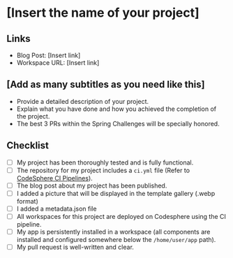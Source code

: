 # [Insert the name of your project]

## Links

- Blog Post: [Insert link]
- Workspace URL: [Insert link]

## [Add as many subtitles as you need like this]

- Provide a detailed description of your project.
- Explain what you have done and how you achieved the completion of the project.
- The best 3 PRs within the Spring Challenges will be specially honored.

## Checklist

- [ ] My project has been thoroughly tested and is fully functional.
- [ ] The repository for my project includes a `ci.yml` file (Refer to [CodeSphere CI Pipelines](https://docs.codesphere.com/getting-started/ci-pipelines)).
- [ ] The blog post about my project has been published.
- [ ] I added a picture that will be displayed in the template gallery (.webp format)
- [ ] I added a metadata.json file 
- [ ] All workspaces for this project are deployed on Codesphere using the CI pipeline.
- [ ] My app is persistently installed in a workspace (all components are installed and configured somewhere below the `/home/user/app` path).
- [ ] My pull request is well-written and clear.
